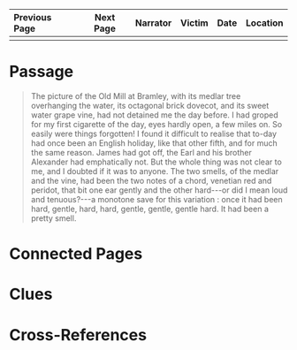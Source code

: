 | Previous Page | Next Page | Narrator | Victim | Date | Location |
|:--------------|:---------:|---------:|-------:|-----:|---------:|
|               |           |          |        |      |          |

# Passage
>The picture of the Old Mill at Bramley, with its medlar tree overhanging the water, its octagonal brick dovecot, and its sweet water grape vine, had not detained me the day before. I had groped for my first cigarette of the day, eyes hardly open, a few miles on. So easily were things forgotten! I found it difficult to realise that to-day had once been an English holiday, like that other fifth, and for much the same reason. James had got off, the Earl and his brother Alexander had emphatically not. But the whole thing was not clear to me, and I doubted if it was to anyone. The two smells, of the medlar and the vine, had been the two notes of a chord, venetian red and peridot, that bit one ear gently and the other hard---or did I mean loud and tenuous?---a monotone save for this variation : once it had been hard, gentle, hard, hard, gentle, gentle, gentle hard. It had been a pretty smell. 
# Connected Pages
# Clues
# Cross-References
